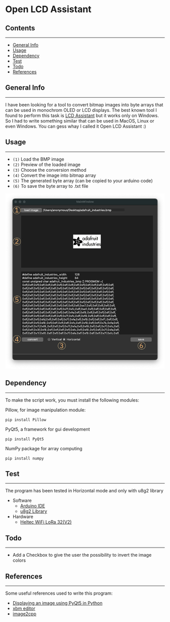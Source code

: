# Open LCD Assistant



## Contents
***
- [General Info](#general-info)
- [Usage](#usage)
- [Dependency](#dependency)
- [Test](#test)
- [Todo](#todo)
- [References](#references)






## General Info
***
I have been looking for a tool to convert bitmap images into byte arrays that can be used in monochrom OLED or LCD displays. The best known tool I found to perform this task is [LCD Assistant](http://en.radzio.dxp.pl/bitmap_converter/) but it works only on Windows. So I had to write something similar that can be used in MacOS, Linux or even Windows. You can gess whay I called it Open LCD Assistant :)


## Usage
***

- `(1)` Load the BMP image
- `(2)` Preview of the loaded image
- `(3)` Choose the conversion method
- `(4)` Convert the image into bitmap array
- `(5)` The generated byte array (can be copied to your arduino code)
- `(6)` To save the byte array to .txt file

![Image text](./images/GUI_Screenshot.png)


## Dependency
***
To make the script work, you must install the following modules:

Pillow, for  image manipulation module:
```
pip install Pillow
```
PyQt5, a framework for gui development
```
pip install PyQt5
```
NumPy package for array computing
```
pip install numpy
```

## Test
***
The program has been tested in Horizontal mode and only with u8g2 library

- Software 
    * [Arduino IDE](https://www.arduino.cc/en/software)
    * [u8g2 Library](https://github.com/olikraus/u8g2/wiki)
- Hardware
    * [Heltec WiFi LoRa 32(V2)](https://heltec.org/project/wifi-lora-32/)



## Todo
***
- Add a Checkbox to give the user the possibility to invert the image colors



## References
***
Some useful references used to write this program:

- [Displaying an image using PyQt5 in Python](https://www.codespeedy.com/displaying-an-image-using-pyqt5-in-python/)
- [xbm editor](https://xbm.jazzychad.net/)
- [image2cpp](http://javl.github.io/image2cpp/)